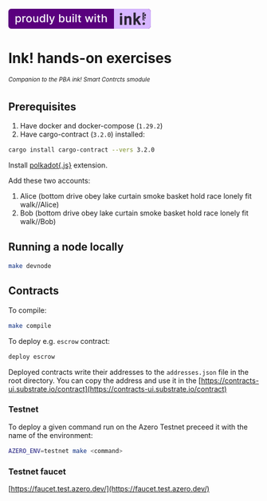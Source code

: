 [![Built with ink!](https://raw.githubusercontent.com/paritytech/ink/master/.images/badge_flat.svg)](https://github.com/paritytech/ink)

# Ink! hands-on exercises

<sup>_Companion to the PBA ink! Smart Contrcts smodule_</sup>

## Prerequisites

1. Have docker and docker-compose (`1.29.2`)
2. Have cargo-contract (`3.2.0`) installed:

```bash
cargo install cargo-contract --vers 3.2.0
```

Install [polkadot{.js}](https://polkadot.js.org/extension/) extension.

Add these two accounts:

1. Alice (bottom drive obey lake curtain smoke basket hold race lonely fit walk//Alice)
2. Bob (bottom drive obey lake curtain smoke basket hold race lonely fit walk//Bob)

## Running a node locally

```bash
make devnode
```

## Contracts

To compile:

```bash
make compile
```

To deploy e.g. `escrow` contract:

```bash
deploy escrow
```

Deployed contracts write their addresses to the `addresses.json` file in the root directory. You can copy the address and use it in the [https://contracts-ui.substrate.io/contract](https://contracts-ui.substrate.io/contract)

### Testnet

To deploy a given command run on the Azero Testnet preceed it with the name of the environment:

```bash
AZERO_ENV=testnet make <command>
```

### Testnet faucet

[https://faucet.test.azero.dev/](https://faucet.test.azero.dev/)
